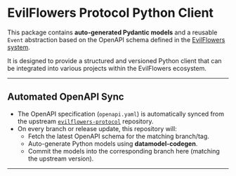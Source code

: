 # EvilFlowers Protocol Python Client

This package contains **auto-generated Pydantic models** and a reusable `Event` abstraction based on the OpenAPI 
schema defined in the [EvilFlowers system](https://github.com/EvilFlowersCatalog/evilflowers-protocol).

It is designed to provide a structured and versioned Python client that can be integrated into various projects within 
the EvilFlowers ecosystem.

---

## Automated OpenAPI Sync

- The OpenAPI specification (`openapi.yaml`) is automatically synced from the upstream [`evilflowers-protocol`](https://github.com/EvilFlowersCatalog/evilflowers-protocol) repository.
- On every branch or release update, this repository will:
    - Fetch the latest OpenAPI schema for the matching branch/tag.
    - Auto-generate Python models using **datamodel-codegen**.
    - Commit the models into the corresponding branch here (matching the upstream version).

---
